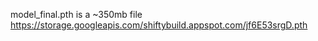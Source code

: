 model_final.pth is a ~350mb file
https://storage.googleapis.com/shiftybuild.appspot.com/jf6E53srgD.pth